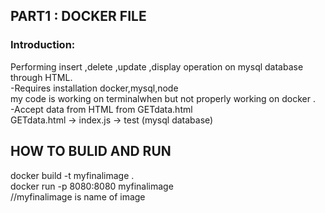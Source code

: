 ## PART1 : DOCKER FILE<br/>

### Introduction: <br/>
Performing insert ,delete ,update ,display operation on mysql database<br />
through HTML.<br />
-Requires installation docker,mysql,node<br />
my code is working on terminalwhen but not properly working on docker . <br />
-Accept data from HTML from GETdata.html <br />
GETdata.html -> index.js -> test (mysql database)<br />

## HOW TO BULID AND RUN<br/>
docker build -t myfinalimage .  <br/>
docker run -p 8080:8080 myfinalimage   <br />
//myfinalimage is name of image
